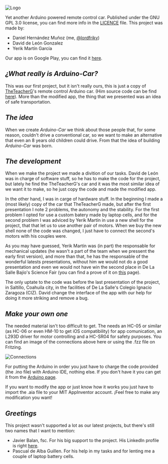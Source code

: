 ![Logo](https://i.imgur.com/ms3zFMX.jpg)

Yet another Arduino powered remote control car.
Published under the GNU GPL 3.0 license, you can find more info in the [LICENCE](https://github.com/lordfriky/Arduino-Car/blob/master/LICENSE) file.
This project was made by:
- Daniel Hernández Muñoz (me, [@lordfriky](https://github.com/lordfriky))
- David de León Gonzalez
- Yerik Martín García

Our app is on Google Play, you can find it [here](https://play.google.com/store/apps/details?id=appinventor.ai_14s165.Arduino&hl=es_419).
## _¿What really is **Arduino-Car**?_
This was our first project, but it isn't really ours, this is just a copy of [TheTeacherG](https://www.youtube.com/channel/UCc-vG493VqpLmL5gbnCvU4A)'s remote control Arduino car. (Him source code can be find [here](https://www.dropbox.com/s/dsjw7u619affgaf/Carro%20Sensor%20de%20Distancia%20Bluetooth.txt?dl=0)).
More than the modified app, the thing that we presented was an idea of safe transportation.
## _The idea_
When we create _Arduino-Car_ we think about those people that, for some reason, couldn't drive a conventional car, so we want to make an alternative that even an 8 years old children could drive. From that the idea of building _Arduino-Car_ was born.
## _The development_
When we make the project we made a divition of our tasks. David de León was in charge of software stuff, so he has to make the code for the project, but lately he find the TheTeacherG's car and it was the most similar idea of we want it to make, so he just copy the code and made the modified app.

In the other hand, I was in carge of hardware stuff. In the beginning I made a (most likely) copy of the car that TheTeacherG made, but after the first presentation I note 2 problems, the autonomy and the stability. For the first problem I opted for use a custom batery made by laptop cells, and for the second problem I was adviced by Yerik Martín in use a new shell for the project, that that let us to use another pair of motors. When we buy the new shell none of the code was changed, I just have to connect the second's motors with his couples were.

As you may have guessed, Yerik Martín was (in part) the responsable for mechanical updates (he wasn't a part of the team when we pressent the early first version), and more than that, he has the responsable of the wonderful latests presentations, without him we would not do a good presentation and even we would not have win the second place in De La Salle Bajío's Science Fair (you can find a prove of it on [this](http://bajio.delasalle.edu.mx/noticias/noticia.php?n=1906) page).

The only uptate to the code was before the last presentation of the project, in Saltillo, Coahuila city, in the facilities of De La Salle's Colegio Ignacio Zaragoza (CIZ). David change the interface of the app with our help for doing it more striking and remove a bug.
## _Make your own one_
The needed material isn't too difficult to get. The needs an HC-05 or similar (as HC-06 or even HM-10 to get iOS compatibility) for app comunication, an L293D driver for motor controlling and a HC-SR04 for safety purposes. You can find an image of the connections above here or using the .fzz file on Fritzing.

![Connections](https://i.imgur.com/oyGz5N4.png)

For putting the Arduino in order you just have to charge the code provided (the .ino file) with Arduino IDE, nothing else. If you don't have it you can get it from the [Arduino page](https://www.arduino.cc/en/Main/Software).

If you want to modify the app or just know how it works you just have to import the .aia file to your MIT AppInventor account. ¡Feel free to make any modification you want!
## _Greetings_
This project wasn't supported a lot as our latest projects, but there's still two names that I want to mention:
- Javier Balan, fsc. For his big support to the project. His LinkedIn profile is right [here](https://mx.linkedin.com/in/javierbalan).
- Pascual de Alba Guillen. For his help in my tasks and for lenting me a couple of laptop battery cells.
